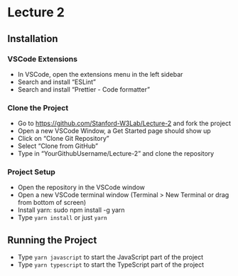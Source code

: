 # Lecture 2

## Installation

### VSCode Extensions

- In VSCode, open the extensions menu in the left sidebar
- Search and install “ESLint”
- Search and install “Prettier - Code formatter”

### Clone the Project

- Go to https://github.com/Stanford-W3Lab/Lecture-2 and fork the project
- Open a new VSCode Window, a Get Started page should show up
- Click on “Clone Git Repository”
- Select “Clone from GitHub”
- Type in “YourGithubUsername/Lecture-2” and clone the repository

### Project Setup

- Open the repository in the VSCode window
- Open a new VSCode terminal window (Terminal > New Terminal or drag from bottom of screen)
- Install yarn: sudo npm install -g yarn
- Type `yarn install` or just `yarn`

## Running the Project

- Type `yarn javascript` to start the JavaScript part of the project
- Type `yarn typescript` to start the TypeScript part of the project
